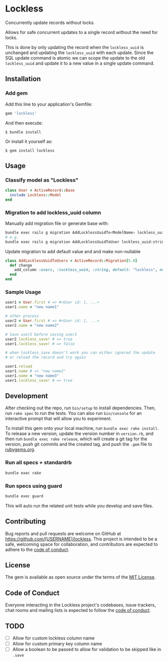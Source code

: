 # Lockless

Concurrently update records without locks.

Allows for safe concurrent updates to a single record without the need for locks.

This is done by only updating the record when the `lockless_uuid` is unchanged and updating the `lockless_uuid` with each update. Since the SQL update command is atomic we can scope the update to the old `lockless_uuid` and update it to a new value in a single update command.

## Installation

### Add gem

Add this line to your application's Gemfile:

```ruby
gem 'lockless'
```

And then execute:

    $ bundle install

Or install it yourself as:

    $ gem install lockless

## Usage

### Classify model as "Lockless"

```ruby
class User < ActiveRecord::Base
  include Lockless::Model
end
```

### Migration to add lockless_uuid column

Manually add migration file or generate base with:

```sh
bundle exec rails g migration AddLocklessUuidTo<ModelName> lockless_uuid:string
# e.g.
bundle exec rails g migration AddLocklessUuidToUser lockless_uuid:string
````

Update migration to add default value and and make non-nullable

```ruby
class AddLocklessUuidToUsers < ActiveRecord::Migration[5.0]
  def change
    add_column :users, :lockless_uuid, :string, default: "lockless", null: false
  end
end
```

### Sample Usage

```ruby
user1 = User.first # => #<User id: 1, ...>
user1.name = "new name1"

# other process
user2 = User.first # => #<User id: 1, ...>
user2.name = "new name2"

# Save user2 before saving user1
user2.lockless_save! # => true
user1.lockless_save! # => false

# when lockless_save doesn't work you can either ignored the update
# or reload the record and try again

user1.reload
user1.name # => "new name2"
user1.name = "new name3"
user1.lockless_save! # => true
```

## Development

After checking out the repo, run `bin/setup` to install dependencies. Then, run `rake spec` to run the tests. You can also run `bin/console` for an interactive prompt that will allow you to experiment.

To install this gem onto your local machine, run `bundle exec rake install`. To release a new version, update the version number in `version.rb`, and then run `bundle exec rake release`, which will create a git tag for the version, push git commits and the created tag, and push the `.gem` file to [rubygems.org](https://rubygems.org).

### Run all specs + standardrb

```sh
bundle exec rake
```

### Run specs using guard

```sh
bundle exec guard
```

This will auto run the related unit tests while you develop and save files.

## Contributing

Bug reports and pull requests are welcome on GitHub at https://github.com/[USERNAME]/lockless. This project is intended to be a safe, welcoming space for collaboration, and contributors are expected to adhere to the [code of conduct](https://github.com/[USERNAME]/lockless/blob/master/CODE_OF_CONDUCT.md).

## License

The gem is available as open source under the terms of the [MIT License](https://opensource.org/licenses/MIT).

## Code of Conduct

Everyone interacting in the Lockless project's codebases, issue trackers, chat rooms and mailing lists is expected to follow the [code of conduct](https://github.com/[USERNAME]/lockless/blob/master/CODE_OF_CONDUCT.md).

## TODO

- [ ] Allow for custom lockless column name
- [ ] Allow for custom primary key column name
- [ ] Allow a boolean to be passed to allow for validation to be skipped like in `.save`
